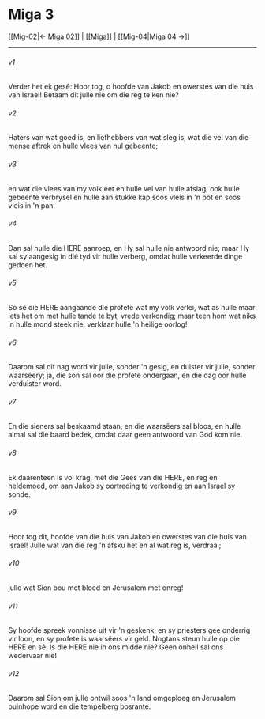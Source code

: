 # Miga 3

[[Mig-02|← Miga 02]] | [[Miga]] | [[Mig-04|Miga 04 →]]
***

###### v1
Verder het ek gesê: Hoor tog, o hoofde van Jakob en owerstes van die huis van Israel! Betaam dit julle nie om die reg te ken nie? 
###### v2
Haters van wat goed is, en liefhebbers van wat sleg is, wat die vel van die mense aftrek en hulle vlees van hul gebeente; 
###### v3
en wat die vlees van my volk eet en hulle vel van hulle afslag; ook hulle gebeente verbrysel en hulle aan stukke kap soos vleis in 'n pot en soos vleis in 'n pan. 
###### v4
Dan sal hulle die HERE aanroep, en Hy sal hulle nie antwoord nie; maar Hy sal sy aangesig in dié tyd vir hulle verberg, omdat hulle verkeerde dinge gedoen het. 
###### v5
So sê die HERE aangaande die profete wat my volk verlei, wat as hulle maar iets het om met hulle tande te byt, vrede verkondig; maar teen hom wat niks in hulle mond steek nie, verklaar hulle 'n heilige oorlog! 
###### v6
Daarom sal dit nag word vir julle, sonder 'n gesig, en duister vir julle, sonder waarsêery; ja, die son sal oor die profete ondergaan, en die dag oor hulle verduister word. 
###### v7
En die sieners sal beskaamd staan, en die waarsêers sal bloos, en hulle almal sal die baard bedek, omdat daar geen antwoord van God kom nie. 
###### v8
Ek daarenteen is vol krag, mét die Gees van die HERE, en reg en heldemoed, om aan Jakob sy oortreding te verkondig en aan Israel sy sonde. 
###### v9
Hoor tog dit, hoofde van die huis van Jakob en owerstes van die huis van Israel! Julle wat van die reg 'n afsku het en al wat reg is, verdraai; 
###### v10
julle wat Sion bou met bloed en Jerusalem met onreg! 
###### v11
Sy hoofde spreek vonnisse uit vir 'n geskenk, en sy priesters gee onderrig vir loon, en sy profete is waarsêers vir geld. Nogtans steun hulle op die HERE en sê: Is die HERE nie in ons midde nie? Geen onheil sal ons wedervaar nie! 
###### v12
Daarom sal Sion om julle ontwil soos 'n land omgeploeg en Jerusalem puinhope word en die tempelberg bosrante. 
